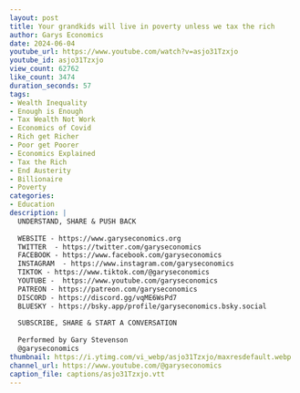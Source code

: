 ```yaml
---
layout: post
title: Your grandkids will live in poverty unless we tax the rich
author: Garys Economics
date: 2024-06-04
youtube_url: https://www.youtube.com/watch?v=asjo31Tzxjo
youtube_id: asjo31Tzxjo
view_count: 62762
like_count: 3474
duration_seconds: 57
tags:
- Wealth Inequality
- Enough is Enough
- Tax Wealth Not Work
- Economics of Covid
- Rich get Richer
- Poor get Poorer
- Economics Explained
- Tax the Rich
- End Austerity
- Billionaire
- Poverty
categories:
- Education
description: |
  UNDERSTAND, SHARE & PUSH BACK
  
  WEBSITE - https://www.garyseconomics.org
  TWITTER  - https://twitter.com/garyseconomics
  FACEBOOK - https://www.facebook.com/garyseconomics
  INSTAGRAM  - https://www.instagram.com/garyseconomics
  TIKTOK - https://www.tiktok.com/@garyseconomics
  YOUTUBE -  https://www.youtube.com/garyseconomics
  PATREON - https://patreon.com/garyseconomics
  DISCORD - https://discord.gg/vqME6WsPd7
  BLUESKY - https://bsky.app/profile/garyseconomics.bsky.social
  
  SUBSCRIBE, SHARE & START A CONVERSATION
  
  Performed by Gary Stevenson
  @garyseconomics
thumbnail: https://i.ytimg.com/vi_webp/asjo31Tzxjo/maxresdefault.webp
channel_url: https://www.youtube.com/@garyseconomics
caption_file: captions/asjo31Tzxjo.vtt
---
```

